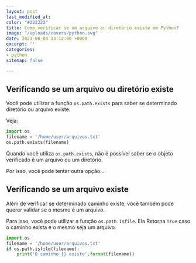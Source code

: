```yaml
---
layout: post
last_modified_at: 
color: "#222222"
title: Como verificar se um arquivo ou diretório existe em Python?
image: "/uploads/covers/python.svg"
date: 2021-06-04 13:12:00 +0000
excerpt: ''
categories:
- python
sitemap: false

---
```

## Verificando se um arquivo ou diretório existe

Você pode utilizar a função `os.path.exists` para saber se determinado diretório ou arquivo existe.

Veja:

```python
import os
filename = '/home/user/arquivos.txt'
os.path.exists(filename)
```

Quando você utiliza `os.path.exists`, não é possível saber se o objeto verificado é um arquivo ou um diretório.

Por isso, você pode tentar outra opção...

## Verificando se um arquivo existe

Além de verificar se determinado caminho existe, você também pode querer validar se o mesmo é um arquivo. 

Para isso, você pode utilizar a função `os.path.isfile`. Ela Retorna `True` caso o caminho exista e o mesmo seja um arquivo.

```python
import os
filename = '/home/user/arquivos.txt'
if os.path.isfile(filename):
	print('O caminho {} existe'.format(filename))
```
